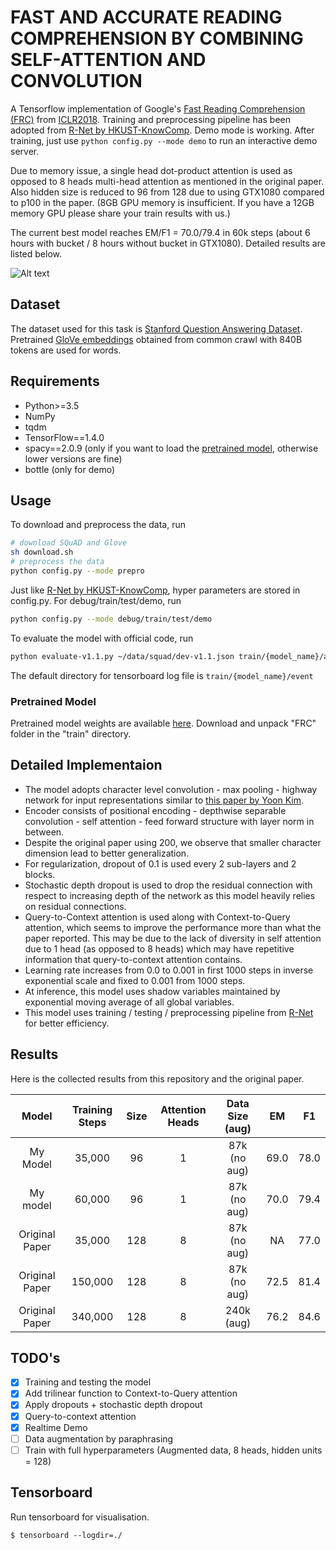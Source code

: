 # FAST AND ACCURATE READING COMPREHENSION BY COMBINING SELF-ATTENTION AND CONVOLUTION
A Tensorflow implementation of Google's [Fast Reading Comprehension (FRC)](https://openreview.net/pdf?id=B14TlG-RW) from [ICLR2018](https://openreview.net/forum?id=B14TlG-RW).
Training and preprocessing pipeline has been adopted from [R-Net by HKUST-KnowComp](https://github.com/HKUST-KnowComp/R-Net). Demo mode is working. After training, just use `python config.py --mode demo` to run an interactive demo server.

Due to memory issue, a single head dot-product attention is used as opposed to 8 heads multi-head attention as mentioned in the original paper. Also hidden size is reduced to 96 from 128 due to using GTX1080 compared to p100 in the paper. (8GB GPU memory is insufficient. If you have a 12GB memory GPU please share your train results with us.)

The current best model reaches EM/F1 = 70.0/79.4 in 60k steps (about 6 hours with bucket / 8 hours without bucket in GTX1080). Detailed results are listed below.

![Alt text](/../master/screenshots/figure.png?raw=true "Network Outline")

## Dataset
The dataset used for this task is [Stanford Question Answering Dataset](https://rajpurkar.github.io/SQuAD-explorer/).
Pretrained [GloVe embeddings](https://nlp.stanford.edu/projects/glove/) obtained from common crawl with 840B tokens are used for words.

## Requirements
  * Python>=3.5
  * NumPy
  * tqdm
  * TensorFlow==1.4.0
  * spacy==2.0.9 (only if you want to load the [pretrained model](https://drive.google.com/open?id=1gJtcPBNuDr9_2LuP_4x_4VN6_5fQCdfB), otherwise lower versions are fine)
  * bottle (only for demo)

## Usage
To download and preprocess the data, run

```bash
# download SQuAD and Glove
sh download.sh
# preprocess the data
python config.py --mode prepro
```

Just like [R-Net by HKUST-KnowComp](https://github.com/HKUST-KnowComp/R-Net), hyper parameters are stored in config.py. For debug/train/test/demo, run

```bash
python config.py --mode debug/train/test/demo
```

To evaluate the model with official code, run
```bash
python evaluate-v1.1.py ~/data/squad/dev-v1.1.json train/{model_name}/answer/answer.json
```

The default directory for tensorboard log file is `train/{model_name}/event`

### Pretrained Model
Pretrained model weights are available [here](https://drive.google.com/open?id=1gJtcPBNuDr9_2LuP_4x_4VN6_5fQCdfB). Download and unpack "FRC" folder in the "train" directory.

## Detailed Implementaion

  * The model adopts character level convolution - max pooling - highway network for input representations similar to [this paper by Yoon Kim](https://arxiv.org/pdf/1508.06615.pdf).
  * Encoder consists of positional encoding - depthwise separable convolution - self attention - feed forward structure with layer norm in between.
  * Despite the original paper using 200, we observe that smaller character dimension lead to better generalization.
  * For regularization, dropout of 0.1 is used every 2 sub-layers and 2 blocks.
  * Stochastic depth dropout is used to drop the residual connection with respect to increasing depth of the network as this model heavily relies on residual connections.
  * Query-to-Context attention is used along with Context-to-Query attention, which seems to improve the performance more than what the paper reported. This may be due to the lack of diversity in self attention due to 1 head (as opposed to 8 heads) which may have repetitive information that query-to-context attention contains.
  * Learning rate increases from 0.0 to 0.001 in first 1000 steps in inverse exponential scale and fixed to 0.001 from 1000 steps.
  * At inference, this model uses shadow variables maintained by exponential moving average of all global variables.
  * This model uses training / testing / preprocessing pipeline from [R-Net](https://github.com/HKUST-KnowComp/R-Net) for better efficiency.

## Results
Here is the collected results from this repository and the original paper.

|      Model     | Training Steps | Size | Attention Heads | Data Size (aug) |  EM  |  F1  |
|:--------------:|:--------------:|:----:|:---------------:|:---------------:|:----:|:----:|
|       My Model |     35,000     |  96  |        1        |   87k (no aug)  | 69.0 | 78.0 |
|       My model |     60,000     |  96  |        1        |   87k (no aug)  | 70.0 | 79.4 |
| Original Paper |     35,000     |  128 |        8        |   87k (no aug)  |  NA  | 77.0 |
| Original Paper |     150,000    |  128 |        8        |   87k (no aug)  | 72.5 | 81.4 |
| Original Paper |     340,000    |  128 |        8        |    240k (aug)   | 76.2 | 84.6 |

## TODO's
- [x] Training and testing the model
- [x] Add trilinear function to Context-to-Query attention
- [x] Apply dropouts + stochastic depth dropout
- [x] Query-to-context attention
- [x] Realtime Demo
- [ ] Data augmentation by paraphrasing
- [ ] Train with full hyperparameters (Augmented data, 8 heads, hidden units = 128)

## Tensorboard
Run tensorboard for visualisation.
```shell
$ tensorboard --logdir=./
```
